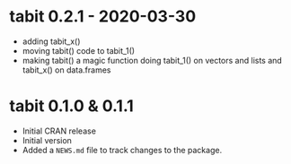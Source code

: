 # tabit 0.2.1 - 2020-03-30

* adding tabit_x()
* moving tabit() code to tabit_1()
* making tabit() a magic function doing tabit_1() on vectors and lists and 
  tabit_x() on data.frames

# tabit 0.1.0 & 0.1.1

* Initial CRAN release
* Initial version
* Added a `NEWS.md` file to track changes to the package.
